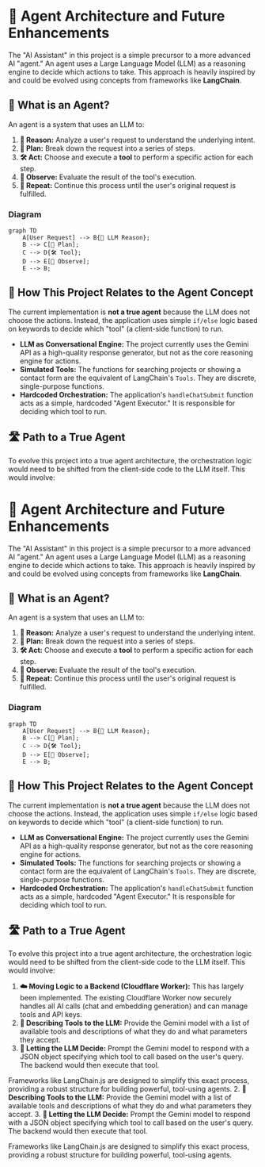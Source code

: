 # 🤖 Agent Architecture and Future Enhancements

The "AI Assistant" in this project is a simple precursor to a more advanced AI "agent." An agent uses a Large Language Model (LLM) as a reasoning engine to decide which actions to take. This approach is heavily inspired by and could be evolved using concepts from frameworks like **LangChain**.

## 🤔 What is an Agent?

An agent is a system that uses an LLM to:

1.  **🧠 Reason:** Analyze a user's request to understand the underlying intent.
2.  **📝 Plan:** Break down the request into a series of steps.
3.  **🛠️ Act:** Choose and execute a **tool** to perform a specific action for each step.
4.  **👀 Observe:** Evaluate the result of the tool's execution.
5.  **🔁 Repeat:** Continue this process until the user's original request is fulfilled.

### Diagram

```mermaid
graph TD
    A[User Request] --> B{🧠 LLM Reason};
    B --> C[📝 Plan];
    C --> D{🛠️ Tool};
    D --> E[👀 Observe];
    E --> B;
```

## 🔗 How This Project Relates to the Agent Concept

The current implementation is **not a true agent** because the LLM does not choose the actions. Instead, the application uses simple `if/else` logic based on keywords to decide which "tool" (a client-side function) to run.

- **LLM as Conversational Engine:** The project currently uses the Gemini API as a high-quality response generator, but not as the core reasoning engine for actions.
- **Simulated Tools:** The functions for searching projects or showing a contact form are the equivalent of LangChain's `Tools`. They are discrete, single-purpose functions.
- **Hardcoded Orchestration:** The application's `handleChatSubmit` function acts as a simple, hardcoded "Agent Executor." It is responsible for deciding which tool to run.

## 🛣️ Path to a True Agent

To evolve this project into a true agent architecture, the orchestration logic would need to be shifted from the client-side code to the LLM itself. This would involve:

# 🤖 Agent Architecture and Future Enhancements

The "AI Assistant" in this project is a simple precursor to a more advanced AI "agent." An agent uses a Large Language Model (LLM) as a reasoning engine to decide which actions to take. This approach is heavily inspired by and could be evolved using concepts from frameworks like **LangChain**.

## 🤔 What is an Agent?

An agent is a system that uses an LLM to:

1.  **🧠 Reason:** Analyze a user's request to understand the underlying intent.
2.  **📝 Plan:** Break down the request into a series of steps.
3.  **🛠️ Act:** Choose and execute a **tool** to perform a specific action for each step.
4.  **👀 Observe:** Evaluate the result of the tool's execution.
5.  **🔁 Repeat:** Continue this process until the user's original request is fulfilled.

### Diagram

```mermaid
graph TD
    A[User Request] --> B{🧠 LLM Reason};
    B --> C[📝 Plan];
    C --> D{🛠️ Tool};
    D --> E[👀 Observe];
    E --> B;
```

## 🔗 How This Project Relates to the Agent Concept

The current implementation is **not a true agent** because the LLM does not choose the actions. Instead, the application uses simple `if/else` logic based on keywords to decide which "tool" (a client-side function) to run.

- **LLM as Conversational Engine:** The project currently uses the Gemini API as a high-quality response generator, but not as the core reasoning engine for actions.
- **Simulated Tools:** The functions for searching projects or showing a contact form are the equivalent of LangChain's `Tools`. They are discrete, single-purpose functions.
- **Hardcoded Orchestration:** The application's `handleChatSubmit` function acts as a simple, hardcoded "Agent Executor." It is responsible for deciding which tool to run.

## 🛣️ Path to a True Agent

To evolve this project into a true agent architecture, the orchestration logic would need to be shifted from the client-side code to the LLM itself. This would involve:

1.  **☁️ Moving Logic to a Backend (Cloudflare Worker):** This has largely been implemented. The existing Cloudflare Worker now securely handles all AI calls (chat and embedding generation) and can manage tools and API keys.
2.  **📖 Describing Tools to the LLM:** Provide the Gemini model with a list of available tools and descriptions of what they do and what parameters they accept.
3.  **🤖 Letting the LLM Decide:** Prompt the Gemini model to respond with a JSON object specifying which tool to call based on the user's query. The backend would then execute that tool.

Frameworks like LangChain.js are designed to simplify this exact process, providing a robust structure for building powerful, tool-using agents.  2. **📖 Describing Tools to the LLM:** Provide the Gemini model with a list of available tools and descriptions of what they do and what parameters they accept. 3. **🤖 Letting the LLM Decide:** Prompt the Gemini model to respond with a JSON object specifying which tool to call based on the user's query. The backend would then execute that tool.

Frameworks like LangChain.js are designed to simplify this exact process, providing a robust structure for building powerful, tool-using agents.
